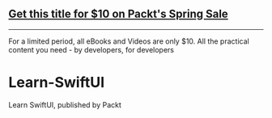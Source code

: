## [Get this title for $10 on Packt's Spring Sale](https://www.packt.com/B15315?utm_source=github&utm_medium=packt-github-repo&utm_campaign=spring_10_dollar_2022)
-----
For a limited period, all eBooks and Videos are only $10. All the practical content you need \- by developers, for developers

# Learn-SwiftUI
Learn SwiftUI, published by Packt
